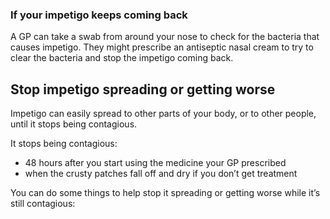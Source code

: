 ### If your impetigo keeps coming back

A GP can take a swab from around your nose to check for the bacteria that causes impetigo. They might prescribe an antiseptic nasal cream to try to clear the bacteria and stop the impetigo coming back.

## Stop impetigo spreading or getting worse

Impetigo can easily spread to other parts of your body, or to other people, until it stops being contagious.

It stops being contagious:

- 48 hours after you start using the medicine your GP prescribed
- when the crusty patches fall off and dry if you don’t get treatment

You can do some things to help stop it spreading or getting worse while it’s still contagious:
